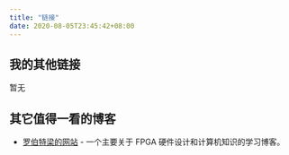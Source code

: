 ```yaml
---
title: "链接"
date: 2020-08-05T23:45:42+08:00
---
```


## 我的其他链接

暂无

## 其它值得一看的博客

- [罗伯特梁的网站](https://www.robertliang.club/) - 一个主要关于 FPGA 硬件设计和计算机知识的学习博客。